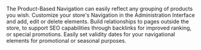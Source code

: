 The Product-Based Navigation can easily reflect any grouping of products you wish. Customize your store's Navigation in the Administration Interface and add, edit or delete elements. Build relationships to pages outside the store, to support SEO capabilities through backlinks for improved ranking, or special promotions. Easily set validity dates for your navigational elements for promotional or seasonal purposes.

 <!--
**See also:**

* Learn about Navigation module
* Add navigation in the Administration Interface
-->